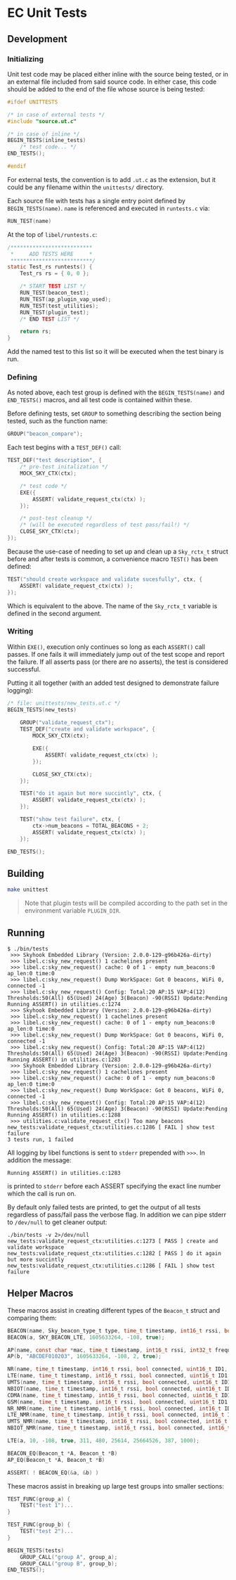 # EC Unit Tests

## Development

### Initializing

Unit test code may be placed either inline with the source being tested, or in an external file included from said
source code. In either case, this code should be added to the end of the file whose source is being tested:

```C
#ifdef UNITTESTS

/* in case of external tests */
#include "source.ut.c"

/* in case of inline */
BEGIN_TESTS(inline_tests)
    /* test code... */
END_TESTS();

#endif
```

For external tests, the convention is to add `.ut.c` as the extension, but it could be any filename within
the `unittests/` directory.

Each source file with tests has a single entry point defined by
`BEGIN_TESTS(name)`. `name` is referenced and executed in `runtests.c` via:

```C
RUN_TEST(name)
```

At the top of `libel/runtests.c`:

```C
/**************************
 *     ADD TESTS HERE     *
 **************************/
static Test_rs runtests() {
    Test_rs rs = { 0, 0 };

    /* START TEST LIST */
    RUN_TEST(beacon_test);
    RUN_TEST(ap_plugin_vap_used);
    RUN_TEST(test_utilities);
    RUN_TEST(plugin_test);
    /* END TEST LIST */

    return rs;
}
```

Add the named test to this list so it will be executed when the test binary is run.

### Defining

As noted above, each test group is defined with the `BEGIN_TESTS(name)` and
`END_TESTS()` macros, and all test code is contained within these.

Before defining tests, set `GROUP` to something describing the section being tested, such as the function name:

```C
GROUP("beacon_compare");
```

Each test begins with a `TEST_DEF()` call:

```C
TEST_DEF("test description", {
    /* pre-test initalization */
    MOCK_SKY_CTX(ctx);

    /* test code */
    EXE({
        ASSERT( validate_request_ctx(ctx) );
    });

    /* post-test cleanup */
    /* (will be executed regardless of test pass/fail!) */
    CLOSE_SKY_CTX(ctx);
});
```

Because the use-case of needing to set up and clean up a `Sky_rctx_t` struct before and after tests is common, a
convenience macro `TEST()` has been defined:

```C
TEST("should create workspace and validate sucesfully", ctx, {
    ASSERT( validate_request_ctx(ctx) );
});
```

Which is equivalent to the above. The name of the `Sky_rctx_t` variable is defined in the second argument.

### Writing

Within `EXE()`, execution only continues so long as each `ASSERT()` call passes. If one fails it will immediately jump
out of the test scope and report the failure. If all asserts pass (or there are no asserts), the test is considered
successful.

Putting it all together (with an added test designed to demonstrate failure logging):

```C
/* file: unittests/new_tests.ut.c */
BEGIN_TESTS(new_tests)
    
    GROUP("validate_request_ctx");
    TEST_DEF("create and validate workspace", {
        MOCK_SKY_CTX(ctx);

        EXE({
            ASSERT( validate_request_ctx(ctx) );
        });

        CLOSE_SKY_CTX(ctx);
    });

    TEST("do it again but more succintly", ctx, {
        ASSERT( validate_request_ctx(ctx) );
    });

    TEST("show test failure", ctx, {
        ctx->num_beacons = TOTAL_BEACONS + 2;
        ASSERT( validate_request_ctx(ctx) );
    });

END_TESTS();
```

## Building

```Bash
make unittest
```

> Note that plugin tests will be compiled according to the path set in the environment variable `PLUGIN_DIR`.

## Running

```
$ ./bin/tests
 >>> Skyhook Embedded Library (Version: 2.0.0-129-g96b426a-dirty)
 >>> libel.c:sky_new_request() 1 cachelines present
 >>> libel.c:sky_new_request() cache: 0 of 1 - empty num_beacons:0 ap_len:0 time:0
 >>> libel.c:sky_new_request() Dump WorkSpace: Got 0 beacons, WiFi 0, connected -1
 >>> libel.c:sky_new_request() Config: Total:20 AP:15 VAP:4(12) Thresholds:50(All) 65(Used) 24(Age) 3(Beacon) -90(RSSI) Update:Pending
Running ASSERT() in utilities.c:1274
 >>> Skyhook Embedded Library (Version: 2.0.0-129-g96b426a-dirty)
 >>> libel.c:sky_new_request() 1 cachelines present
 >>> libel.c:sky_new_request() cache: 0 of 1 - empty num_beacons:0 ap_len:0 time:0
 >>> libel.c:sky_new_request() Dump WorkSpace: Got 0 beacons, WiFi 0, connected -1
 >>> libel.c:sky_new_request() Config: Total:20 AP:15 VAP:4(12) Thresholds:50(All) 65(Used) 24(Age) 3(Beacon) -90(RSSI) Update:Pending
Running ASSERT() in utilities.c:1283
 >>> Skyhook Embedded Library (Version: 2.0.0-129-g96b426a-dirty)
 >>> libel.c:sky_new_request() 1 cachelines present
 >>> libel.c:sky_new_request() cache: 0 of 1 - empty num_beacons:0 ap_len:0 time:0
 >>> libel.c:sky_new_request() Dump WorkSpace: Got 0 beacons, WiFi 0, connected -1
 >>> libel.c:sky_new_request() Config: Total:20 AP:15 VAP:4(12) Thresholds:50(All) 65(Used) 24(Age) 3(Beacon) -90(RSSI) Update:Pending
Running ASSERT() in utilities.c:1288
 >>> utilities.c:validate_request_ctx() Too many beacons
new_tests:validate_request_ctx:utilities.c:1286 [ FAIL ] show test failure
3 tests run, 1 failed
```

All logging by libel functions is sent to `stderr` prepended with
`>>>`. In addition the message:

```
Running ASSERT() in utilities.c:1283
```

is printed to `stderr` before each ASSERT specifying the exact line number which the call is run on.

By default only failed tests are printed, to get the output of all tests regardless of pass/fail pass the verbose flag.
In addition we can pipe stderr to
`/dev/null` to get cleaner output:

```
./bin/tests -v 2>/dev/null
new_tests:validate_request_ctx:utilities.c:1273 [ PASS ] create and validate workspace
new_tests:validate_request_ctx:utilities.c:1282 [ PASS ] do it again but more succintly
new_tests:validate_request_ctx:utilities.c:1286 [ FAIL ] show test failure
```

## Helper Macros

These macros assist in creating different types of the `Beacon_t` struct and comparing them:

```C
BEACON(name, Sky_beacon_type_t type, time_t timestamp, int16_t rssi, bool connected)
BEACON(a, SKY_BEACON_LTE, 1605633264, -108, true);

AP(name, const char *mac, time_t timestamp, int16_t rssi, int32_t frequency, bool connected)
AP(b, "ABCDEF010203", 1605633264, -108, 2, true);

NR(name, time_t timestamp, int16_t rssi, bool connected, uint16_t ID1, uint16_t ID2, int32_t ID3, int64_t ID4, int16_t ID5, int32_t ID6)
LTE(name, time_t timestamp, int16_t rssi, bool connected, uint16_t ID1, uint16_t ID2, int32_t ID3, int64_t ID4, int16_t ID5, int32_t ID6)
UMTS(name, time_t timestamp, int16_t rssi, bool connected, uint16_t ID1, uint16_t ID2, int32_t ID3, int64_t ID4, int16_t ID5, int32_t ID6)
NBIOT(name, time_t timestamp, int16_t rssi, bool connected, uint16_t ID1, uint16_t ID2, int32_t ID3, int64_t ID4, int16_t ID5, int32_t ID6)
CDMA(name, time_t timestamp, int16_t rssi, bool connected, uint16_t ID1, uint16_t ID2, int32_t ID3, int64_t ID4, int16_t ID5, int32_t ID6)
GSM(name, time_t timestamp, int16_t rssi, bool connected, uint16_t ID1, uint16_t ID2, int32_t ID3, int64_t ID4, int16_t ID5, int32_t ID6)
NR_NMR(name, time_t timestamp, int16_t rssi, bool connected, int16_t ID5, int32_t ID6)
LTE_NMR(name, time_t timestamp, int16_t rssi, bool connected, int16_t ID5, int32_t ID6)
UMTS_NMR(name, time_t timestamp, int16_t rssi, bool connected, int16_t ID5, int32_t ID6)
NBIOT_NMR(name, time_t timestamp, int16_t rssi, bool connected, int16_t ID5, int32_t ID6)

LTE(a, 10, -108, true, 311, 480, 25614, 25664526, 387, 1000);

BEACON_EQ(Beacon_t *A, Beacon_t *B)
AP_EQ(Beacon_t *A, Beacon_t *B)

ASSERT( ! BEACON_EQ(&a, &b) )
```

These macros assist in breaking up large test groups into smaller sections:

```C
TEST_FUNC(group_a) {
    TEST("test 1")...
}

TEST_FUNC(group_b) {
    TEST("test 2")...
}

BEGIN_TESTS(tests)
    GROUP_CALL("group A", group_a);
    GROUP_CALL("group B", group_b);
END_TESTS();
```
